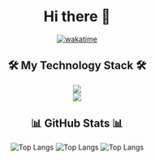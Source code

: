 
<h1 align="center"> Hi there 👋 </h1>
<div align="center">
  
  [![wakatime](https://wakatime.com/badge/user/018c4121-ece9-4f40-a642-28e05a323bbd.svg)](https://wakatime.com/@018c4121-ece9-4f40-a642-28e05a323bbd)
</div>

<h2 align="center">🛠️ My Technology Stack 🛠️</h2>
<div align="center">
  <img src="https://skillicons.dev/icons?i=dotnet,cs,java,mysql,py,js,react" /><br>
  <img src="https://skillicons.dev/icons?i=html,css,postman,cpp,git" />
</div>
<h2 align="center">📊 GitHub Stats 📊</h2>
<div align="center">

![Top Langs](https://github-readme-streak-stats.herokuapp.com/?user=BocianRocky&theme=dark&hide_border=false)
![Top Langs](https://github-readme-stats.vercel.app/api?username=BocianRocky&theme=dark&hide_border=false&include_all_commits=false&count_private=false)
![Top Langs](https://github-readme-stats.vercel.app/api/top-langs/?username=BocianRocky&layout=compact&theme=dark)
</div>

  



<!--
**BocianRocky/BocianRocky** is a ✨ _special_ ✨ repository because its `README.md` (this file) appears on your GitHub profile.

Here are some ideas to get you started:

- 🔭 I’m currently working on ...
- 🌱 I’m currently learning ...
- 👯 I’m looking to collaborate on ...
- 🤔 I’m looking for help with ...
- 💬 Ask me about ...
- 📫 How to reach me: ...
- 😄 Pronouns: ...
- ⚡ Fun fact: ...
-->
